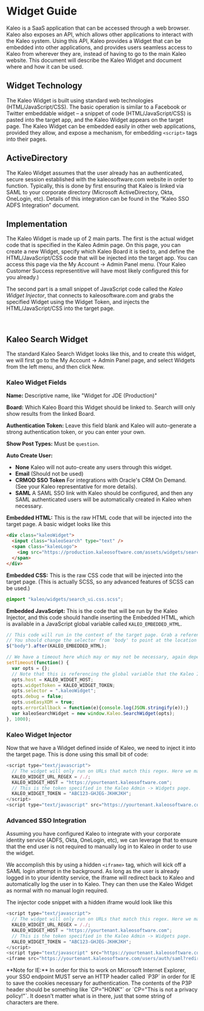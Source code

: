 # Widget Guide

Kaleo is a SaaS application that can be accessed through a web browser. Kaleo also exposes an API, which allows other applications to interact with the Kaleo system.  Using this API, Kaleo provides a Widget that can be embedded into other applications, and provides users seamless access to Kaleo from wherever they are, instead of having to go to the main Kaleo website. This document will describe the Kaleo Widget and document where and how it can be used.

## Widget Technology

The Kaleo Widget is built using standard web technologies (HTML/JavaScript/CSS). The basic operation is similar to a Facebook or Twitter embeddable widget – a snippet of code (HTML/JavaScript/CSS) is pasted into the target app, and the Kaleo Widget appears on the target page.  The Kaleo Widget can be embedded easily in other web applications, provided they allow, and expose a mechanism, for embedding `<script>` tags into their pages.

## ActiveDirectory

The Kaleo Widget assumes that the user already has an authenticated, secure session established with the kaleosoftware.com website in order to function.  Typically, this is done by first ensuring that Kaleo is linked via SAML to your corporate directory (Microsoft ActiveDirectory, Okta, OneLogin, etc).  Details of this integration can be found in the “Kaleo SSO ADFS Integration” document.

## Implementation

The Kaleo Widget is made up of 2 main parts.  The first is the actual widget code that is specified in the Kaleo Admin page.  On this page, you can create a new Widget, specify which Kaleo Board it is tied to, and define the HTML/JavaScript/CSS code that will be injected into the target app. You can access this page via the My Account -> Admin Panel menu. (Your Kaleo Customer Success representitive will have most likely configured this for you already.)

The second part is a small snippet of JavaScript code called the *Kaleo Widget Injector*, that connects to kaleosoftware.com and grabs the specified Widget using the Widget Token, and injects the HTML/JavaScript/CSS into the target page.

 
## Kaleo Search Widget

The standard Kaleo Search Widget looks like this, and to create this widget, we will first go to the My Account -> Admin Panel page, and select Widgets from the left menu, and then click New.

### Kaleo Widget Fields

**Name:**  Descriptive name, like "Widget for JDE (Production)"

**Board:**  Which Kaleo Board this Widget should be linked to. Search willl only show results from the linked Board.

**Authentication Token:** Leave this field blank and Kaleo will auto-generate a strong authentication token, or you can enter your own.

**Show Post Types:** Must be `question`.

**Auto Create User:**

  * **None** Kaleo will not auto-create any users through this widget.
  * **Email** (Should not be used)
  * **CRMOD SSO Token** For integrations with Oracle's CRM On Demand. (See your Kaleo representative for more details).
  * **SAML** A SAML SSO link with Kaleo should be configured, and then any SAML authenticated users will be automatically created in Kaleo when necessary.

**Embedded HTML:**  This is the raw HTML code that will be injected into the target page. A basic widget looks like this

```html
<div class="kaleoWidget">
  <input class="kaleoSearch" type="text" />
  <span class="kaleoLogo">
    <img src="https://production.kaleosoftware.com/assets/widgets/search/fish-logo.png">
  </span>
</div>
```

**Embedded CSS:** This is the raw CSS code that will be injected into the target page. (This is actually SCSS, so any advanced features of SCSS can be used.)

```scss
@import "kaleo/widgets/search_ui.css.scss";
```

**Embedded JavaScript:**  This is the code that will be run by the Kaleo Injector, and this code should handle inserting the Embedded HTML, which is available in a JavaScript global variable called `KALEO_EMBEDDED_HTML`.

```javascript
// This code will run in the context of the target page. Grab a reference to a DOM element where you want to position the widget html, and insert it into the page.
// You should change the selector from 'body' to point at the location on the page the widget should go.
$("body").after(KALEO_EMBEDDED_HTML);

// We have a timeout here which may or may not be necessary, again depending on the situation
setTimeout(function() {
  var opts = {};
  // Note that this is referencing the global variable that the Kaleo Injector will add to the page.
  opts.host = KALEO_WIDGET_HOST;
  opts.widgetToken = KALEO_WIDGET_TOKEN;
  opts.selector = ".kaleoWidget";
  opts.debug = false;
  opts.useEasyXDM = true;
  opts.errorCallback = function(e){console.log(JSON.stringify(e));}
  var kaleoSearchWidget = new window.Kaleo.SearchWidget(opts);
}, 1000);
```

### Kaleo Widget Injector

Now that we have a Widget defined inside of Kaleo, we need to inject it into the target page. This is done using this small bit of code:

```javascript
<script type="text/javascript">
  // The widget will only run on URLs that match this regex. Here we match anything so it will always run.
  KALEO_WIDGET_URL_REGEX = /./;
  KALEO_WIDGET_HOST = "https://yourtenant.kaleosoftware.com";
  // This is the token specified in the Kaleo Admin -> Widgets page.
  KALEO_WIDGET_TOKEN = "ABC123-GHJEG-JKHKJKH";
</script>
<script type="text/javascript" src="https://yourtenant.kaleosoftware.com/assets/widgets/injector-v2.js"></script>
```

### Advanced SSO Integration
Assuming you have configured Kaleo to integrate with your corporate identity service (ADFS, Okta, OneLogin, etc), we can leverage that to ensure that the end user is not required to manually log in to Kaleo in order to use the widget.

We accomplish this by using a hidden `<iframe>` tag, which will kick off a SAML login attempt in the background. As long as the user is already logged in to your identity service, the iframe will redirect back to Kaleo and automatically log the user in to Kaleo. They can then use the Kaleo Widget as normal with no manual login required.

The injector code snippet with a hidden iframe would look like this

```javascript
<script type="text/javascript">
  // The widget will only run on URLs that match this regex. Here we match anything so it will always run.
  KALEO_WIDGET_URL_REGEX = /./;
  KALEO_WIDGET_HOST = "https://yourtenant.kaleosoftware.com";
  // This is the token specified in the Kaleo Admin -> Widgets page.
  KALEO_WIDGET_TOKEN = "ABC123-GHJEG-JKHKJKH";
</script>
<script type="text/javascript" src="https://yourtenant.kaleosoftware.com/assets/widgets/injector-v2.js"></script>
<iframe src="https://yourtenant.kaleosoftware.com/users/auth/saml?redirect_to=https%3A%2F%2F yourtenant.kaleosoftware.com%2Fwidgets%2Fsaml_status" height="0" width="0"></iframe>
```


<div class="well">
  **Note for IE:** In order for this to work on Microsoft Internet Explorer, your SSO endpoint MUST serve an HTTP header called `P3P` in order for IE to save the cookies necessary for authentication. The contents of the P3P header should be something like `CP="HONK"` or `CP="This is not a privacy policy!"`. It doesn't matter what is in there, just that some string of characters are there.
</div>

